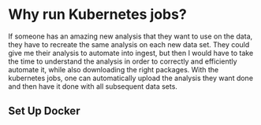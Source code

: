 # Why run Kubernetes jobs?

If someone has an amazing new analysis that they want to use on the data, they have to recreate the same analysis on each new data set. They could give me their analysis to automate into ingest, but then I would have to take the time to understand the analysis in order to correctly and efficiently automate it, while also downloading the right packages. With the kubernetes jobs, one can automatically upload the analysis they want done and then have it done with all subsequent data sets. 

## Set Up Docker

